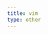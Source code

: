 ```yaml
---
title: vim
type: other
---
```


<path d="M72.6 80.5c.2.2.6.5.9.5h5.3c.3 0 .7-.3.9-.5l1.4-1.5c.2-.2.3-.4.3-.6l1.5-5.1c.1-.5 0-1-.3-1.3l-1.1-.9c-.2-.2-.6-.1-.9-.1h-4.8l-.2-.2-.1-.1c-.2 0-.4-.1-.6.1l-1.9 1.2c-.2 0-.3.5-.4.7l-1.6 4.9c-.2.5-.1 1.1.3 1.5l1.3 1.4zM73.4 106.9l-.4.1h-1.2l7.2-21.1c.2-.7-.1-1.5-.8-1.7l-.4-.1h-12.1c-.5.1-.9.5-1 1l-.7 2.5c-.2.7.3 1.3 1 1.5l.3-.1h1.8l-7.3 20.9c-.2.7.1 1.6.8 1.9l.4.3h11.2c.6 0 1.1-.5 1.3-1.1l.7-2.4c.3-.7-.1-1.5-.8-1.7zM126.5 87.2l-1.9-2.5v-.1c-.3-.3-.6-.6-1-.6h-7.2c-.4 0-.7.4-1 .6l-2 2.4h-3.1l-2.1-2.4v-.1c-.2-.3-.6-.5-1-.5h-4l20.2-20.2-22.6-22.4 20.2-20.8v-9l-2.8-3.6h-40.9l-3.3 3.5v2.9l-11.3-11.4-7.7 7.5-2.4-2.5h-40.4l-3.2 3.7v9.4l3 2.9h3v26.1l-14 14 14 14v32l5.2 2.9h11.6l9.1-9.5 21.6 21.6 14.5-14.5c.1.4.4.5.9.7l.4-.2h9.4c.6 0 1.1-.1 1.2-.6l.7-2c.2-.7-.1-1.3-.8-1.5l-.4.1h-.4l3.4-10.7 2.3-2.3h5l-5 15.9c-.2.7.2 1.1.9 1.4l.4-.2h9.1c.5 0 1-.1 1.2-.6l.8-1.8c.3-.7-.1-1.3-.7-1.6-.1-.1-.3 0-.5 0h-.4l4.2-13h6.1l-5.1 15.9c-.2.7.2 1.1.9 1.3l.4-.3h10c.5 0 1-.1 1.2-.6l.8-2c.3-.7-.1-1.3-.8-1.5-.1-.1-.3.1-.5.1h-.7l5.6-18.5c.2-.5.1-1.1-.1-1.4zm-63.8-82.3l11.3 11.3v4.7l3.4 4.1h1.6l-29 28v-28h3.3l2.7-4.2v-8.9l-.2-.3 6.9-6.7zm-59.8 59.2l12.1-12.1v24.2l-12.1-12.1zm38.9 38.3l58.4-60 21.4 21.5-20.2 20.2h-.1c-.3.1-.5.3-.7.5l-2.1 2.4h-2.9l-2.2-2.4c-.2-.3-.6-.6-1-.6h-8.8c-.6 0-1.1.4-1.3 1l-.8 2.5c-.2.7.1 1.3.8 1.6h1.5l-6.4 18.9-15.1 15.2-20.5-20.8z"></path>